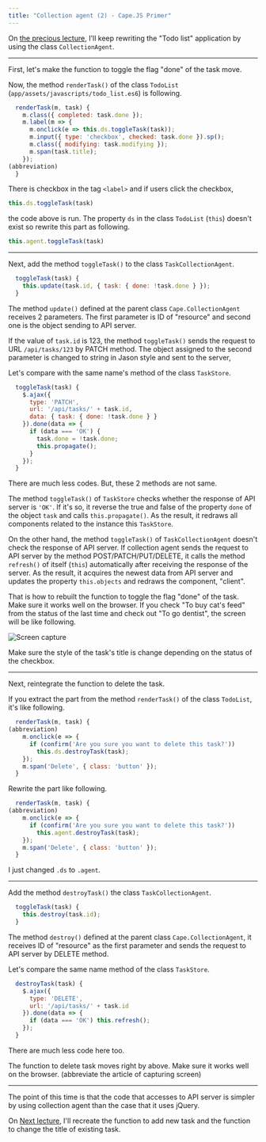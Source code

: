 ```yaml
---
title: "Collection agent (2) - Cape.JS Primer"
---
```


On [the precious lecture](../17_collection_agent1), I'll keep rewriting the "Todo list" application by using the class `CollectionAgent`.

----

First, let's make the function to toggle the flag "done" of the task move.

Now, the method `renderTask()` of the class `TodoList` (`app/assets/javascripts/todo_list.es6`) is following.

```javascript
  renderTask(m, task) {
    m.class({ completed: task.done });
    m.label(m => {
      m.onclick(e => this.ds.toggleTask(task));
      m.input({ type: 'checkbox', checked: task.done }).sp();
      m.class({ modifying: task.modifying });
      m.span(task.title);
    });
(abbreviation)
  }
```

There is checkbox in the tag `<label>` and if users click the checkbox,

```javascript
this.ds.toggleTask(task)
```

the code above is run. The property `ds` in the class `TodoList` (`this`) doesn't exist so rewrite this part as following.

```javascript
this.agent.toggleTask(task)
```

----

Next, add the method `toggleTask()` to the class `TaskCollectionAgent`.

```javascript
  toggleTask(task) {
    this.update(task.id, { task: { done: !task.done } });
  }
```

The method `update()` defined at the parent class `Cape.CollectionAgent` receives 2 parameters. The first parameter is ID of "resource" and second one is the object sending to API server.

If the value of `task.id` is 123, the method `toggleTask()` sends the request to URL `/api/tasks/123` by PATCH method. The object assigned to the second parameter is changed to string in Jason style and sent to the server,

Let's compare with the same name's method of the class `TaskStore`.

```javascript
  toggleTask(task) {
    $.ajax({
      type: 'PATCH',
      url: '/api/tasks/' + task.id,
      data: { task: { done: !task.done } }
    }).done(data => {
      if (data === 'OK') {
        task.done = !task.done;
        this.propagate();
      }
    });
  }
```

There are much less codes. But, these 2 methods are not same.

The method `toggleTask()` of `TaskStore` checks whether the response of API server is `'OK'`. If it's so, it reverse the true and false of the property `done` of the object `task` and calls `this.propagate()`. As the result, it redraws all components related to the instance this `TaskStore`.

On the other hand, the method `toggleTask()` of `TaskCollectionAgent` doesn't check the response of API server. If collection agent sends the request to API server by the method POST/PATCH/PUT/DELETE, it calls the method `refresh()` of itself (`this`) automatically after receiving the response of the server. As the result, it acquires the newest data from API server and updates the property `this.objects` and redraws the component, "client".

That is how to rebuilt the function to toggle the flag "done" of the task. Make sure it works well on the browser. If you check "To buy cat's feed" from the status of the last time and check out "To go dentist", the screen will be like following.

![Screen capture](/capejs/images/capejs_primer/todo_list19.png)

Make sure the style of the task's title is change depending on the status of the checkbox.

----

Next, reintegrate the function to delete the task.

If you extract the part from the method `renderTask()` of the class `TodoList`, it's like following.

```javascript
  renderTask(m, task) {
(abbreviation)
    m.onclick(e => {
      if (confirm('Are you sure you want to delete this task?'))
        this.ds.destroyTask(task);
    });
    m.span('Delete', { class: 'button' });
  }
```

Rewrite the part like following.

```javascript
  renderTask(m, task) {
(abbreviation)
    m.onclick(e => {
      if (confirm('Are you sure you want to delete this task?'))
        this.agent.destroyTask(task);
    });
    m.span('Delete', { class: 'button' });
  }
```

I just changed `.ds` to `.agent`.

----

Add the method `destroyTask()` the class `TaskCollectionAgent`.

```javascript
  toggleTask(task) {
    this.destroy(task.id);
  }
```

The method `destroy()` defined at the parent class `Cape.CollectionAgent`, it receives ID of "resource" as the first parameter and sends the request to API server by DELETE method.

Let's compare the same name method of the class `TaskStore`.

```javascript
  destroyTask(task) {
    $.ajax({
      type: 'DELETE',
      url: '/api/tasks/' + task.id
    }).done(data => {
      if (data === 'OK') this.refresh();
    });
  }
```

There are much less code here too.

The function to delete task moves right by above. Make sure it works well on the browser. (abbreviate the article of capturing screen)

----

The point of this time is that the code that accesses to API server is simpler by using collection agent than the case that it uses jQuery.

On [Next lecture](../19_collection_agent3), I'll recreate the function to add new task and the function to change the title of existing task.
